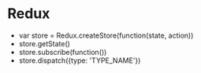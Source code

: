 # Redux

-   var store = Redux.createStore(function(state, action))
-   store.getState()
-   store.subscribe(function())
-   store.dispatch({type: 'TYPE_NAME'})
